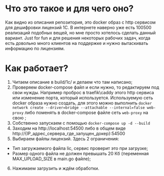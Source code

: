 # Что это такое и для чего оно?
Как видно из описания репозитория, это docker образ с http сервисом для дешифровки лицензий 1С.
В интернете наверно уже есть 100500 реализаций подобных вещей, но мне просто хотелось сделать данный вариант. Just for fun и для решения некоторых рабочих задач, когда есть довольно много клиентов на поддержке и нужно вытаскивать информацию по лицензиям.

# Как работает?
1. Читаем описание в build/1c/ и делаем что там написано;
2. Проверяем docker-compose файл и если нужно, то редактируем под свои нужды. Например проброс в traefik\caddy этого http сервиса или изменение порта, который используется. Используемую сеть docker образа нужно создать, для этого можно выполнить `docker network create --driver=bridge --attachable --internal=false web-proxy` либо поменять в docker-compose файле сеть `web-proxy` на свою ;
3. Собственно запускаем с помощью `docker-compose up -d --build `
4. Заходим на http://localhost:54500 либо в общем виде http://{IP_адрес_сервера_где_запущен_докер}:54500
5. Выбираем файлы лицензий. Здесь 2 ограничения:
* Тип загружаемого файла lic, сервис проверит это при загрузке;
* Размер одного файла не должен превышать 20 Кб (переменная MAX_UPLOAD_SIZE в main.go файле);
6. Нажимаем загрузить и ждём обработки.
